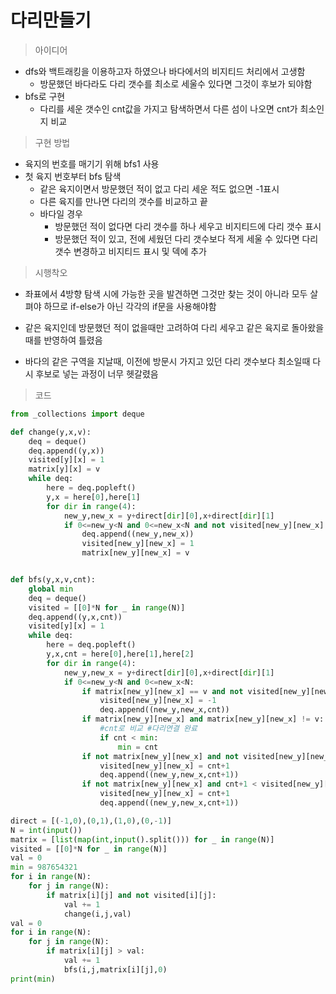 # 다리만들기

> 아이디어

- dfs와 백트래킹을 이용하고자 하였으나 바다에서의 비지티드 처리에서 고생함
  - 방문했던 바다라도 다리 갯수를 최소로 세울수 있다면 그것이 후보가 되야함
- bfs로 구현
  - 다리를 세운 갯수인 cnt값을 가지고 탐색하면서 다른 섬이 나오면 cnt가 최소인지 비교



> 구현 방법

- 육지의 번호를 매기기 위해 bfs1 사용
- 첫 육지 번호부터 bfs 탐색
  - 같은 육지이면서 방문했던 적이 없고 다리 세운 적도 없으면 -1표시
  - 다른 육지를 만나면 다리의 갯수를 비교하고 끝
  - 바다일 경우
    - 방문했던 적이 없다면 다리 갯수를 하나 세우고 비지티드에 다리 갯수 표시
    - 방문했던 적이 있고, 전에 세웠던 다리 갯수보다 적게 세울 수 있다면 다리 갯수 변경하고 비지티드 표시 및 덱에 추가



> 시행착오

- 좌표에서 4방향 탐색 시에 가능한 곳을 발견하면 그것만 찾는 것이 아니라 모두 살펴야 하므로 if-else가 아닌 각각의 if문을 사용해야함

- 같은 육지인데 방문했던 적이 없을때만 고려하여 다리 세우고 같은 육지로 돌아왔을때를 반영하여 틀렸음
- 바다의 같은 구역을 지날때, 이전에 방문시 가지고 있던 다리 갯수보다 최소일때 다시 후보로 넣는 과정이 너무 헷갈렸음



> 코드

```python
from _collections import deque

def change(y,x,v):
    deq = deque()
    deq.append((y,x))
    visited[y][x] = 1
    matrix[y][x] = v
    while deq:
        here = deq.popleft()
        y,x = here[0],here[1]
        for dir in range(4):
            new_y,new_x = y+direct[dir][0],x+direct[dir][1]
            if 0<=new_y<N and 0<=new_x<N and not visited[new_y][new_x] and matrix[new_y][new_x]:
                deq.append((new_y,new_x))
                visited[new_y][new_x] = 1
                matrix[new_y][new_x] = v


def bfs(y,x,v,cnt):
    global min
    deq = deque()
    visited = [[0]*N for _ in range(N)]
    deq.append((y,x,cnt))
    visited[y][x] = 1
    while deq:
        here = deq.popleft()
        y,x,cnt = here[0],here[1],here[2]
        for dir in range(4):
            new_y,new_x = y+direct[dir][0],x+direct[dir][1]
            if 0<=new_y<N and 0<=new_x<N:
                if matrix[new_y][new_x] == v and not visited[new_y][new_x] and not cnt: #같은 육지인데 방문하지 않은 곳이면
                    visited[new_y][new_x] = -1
                    deq.append((new_y,new_x,cnt))
                if matrix[new_y][new_x] and matrix[new_y][new_x] != v: #다른 육지라면
                    #cnt로 비교 #다리연결 완료
                    if cnt < min:
                        min = cnt
                if not matrix[new_y][new_x] and not visited[new_y][new_x]: #바다라면 visited가 -1일 수 없음
                    visited[new_y][new_x] = cnt+1
                    deq.append((new_y,new_x,cnt+1))
                if not matrix[new_y][new_x] and cnt+1 < visited[new_y][new_x]: #바다인데 다리갯수를 최소로세울 수 있다면
                    visited[new_y][new_x] = cnt+1
                    deq.append((new_y,new_x,cnt+1))

direct = [(-1,0),(0,1),(1,0),(0,-1)]
N = int(input())
matrix = [list(map(int,input().split())) for _ in range(N)]
visited = [[0]*N for _ in range(N)]
val = 0
min = 987654321
for i in range(N):
    for j in range(N):
        if matrix[i][j] and not visited[i][j]:
            val += 1
            change(i,j,val)
val = 0
for i in range(N):
    for j in range(N):
        if matrix[i][j] > val:
            val += 1
            bfs(i,j,matrix[i][j],0)
print(min)
```




